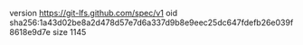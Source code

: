 version https://git-lfs.github.com/spec/v1
oid sha256:1a43d02be8a2d478d57e7d6a337d9b8e9eec25dc647fdefb26e039f8618e9d7e
size 1145
